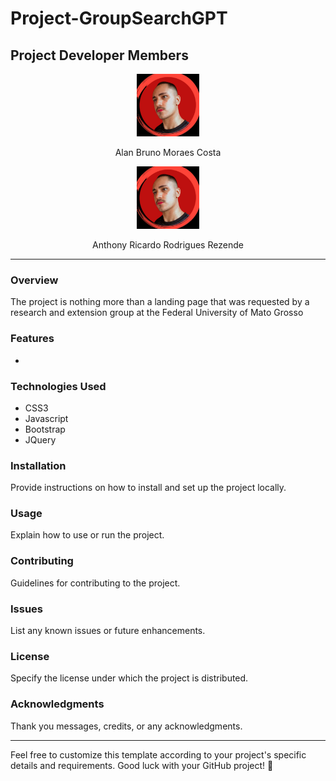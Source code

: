 # Project-GroupSearchGPT

## Project Developer Members

<div style="display:block; flex-direction=row">
  <div style="flex-basis: 45%; text-align: center;">
    <img src="./ImagesMembers/anthony.jpeg" alt="Alan's Photo" width="100"/>
    <p>Alan Bruno Moraes Costa</p>
  </div>
  <div style="flex-basis: 45%; text-align: center;">
    <img src="./ImagesMembers/anthony.jpeg" alt="Anthony's Photo" width="100"/>
    <p>Anthony Ricardo Rodrigues Rezende</p>
  </div>
</div>


---

### Overview
The project is nothing more than a landing page that was requested by a research and extension group at the Federal University of Mato Grosso

### Features
- 

### Technologies Used
- CSS3
- Javascript
- Bootstrap
- JQuery

### Installation
Provide instructions on how to install and set up the project locally.

### Usage
Explain how to use or run the project.

### Contributing
Guidelines for contributing to the project.

### Issues
List any known issues or future enhancements.

### License
Specify the license under which the project is distributed.

### Acknowledgments
Thank you messages, credits, or any acknowledgments.

---

Feel free to customize this template according to your project's specific details and requirements. Good luck with your GitHub project! 🚀
